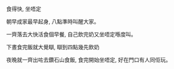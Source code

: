 食得快, 坐唔定

朝早成家最早起身, 八點準時叫醒大家。

一齊落去大快活食個早餐, 自己飲完奶又坐唔定喺度叫。

下晝食完飯就大覺瞓, 瞓到四點幾先飲奶

夜晚就一齊出咗去鑽石山食飯, 食完開始坐唔定, 好在門口有人同佢玩。
